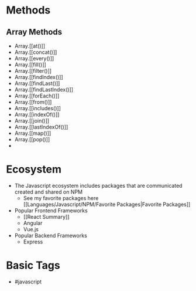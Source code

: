 
# Methods

## Array Methods 
- Array.[[at()]]
- Array.[[concat()]]
- Array.[[every()]]
- Array.[[fill()]]
- Array.[[filter()]]
- Array.[[findIndex()]]
- Array.[[findLast()]]
- Array.[[findLastIndex()]]
- Array.[[forEach()]]
- Array.[[from()]]
- Array.[[includes()]]
- Array.[[indexOf()]]
- Array.[[join()]]
- Array.[[lastIndexOf()]]
- Array.[[map()]]
- Array.[[pop()]]
- 
# Ecosystem
- The Javascript ecosystem includes packages that are communicated created and shared on NPM 
	- See my favorite packages here [[Languages/Javascript/NPM/Favorite Packages|Favorite Packages]]
- Popular Frontend Frameworks
	- [[React Summary]]
	- Angular
	- Vue.js
- Popular Backend Frameworks
	- Express


# Basic Tags
- #javascript